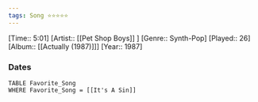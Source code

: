 ```yaml
---
tags: Song ⭐⭐⭐⭐⭐ 
---
```

[Time:: 5:01]
[Artist:: [[Pet Shop Boys]] ]
[Genre:: Synth-Pop]
[Played:: 26]
[Album:: [[Actually (1987)]]]
[Year:: 1987]
### Dates
````dataview
TABLE Favorite_Song
WHERE Favorite_Song = [[It's A Sin]]
````